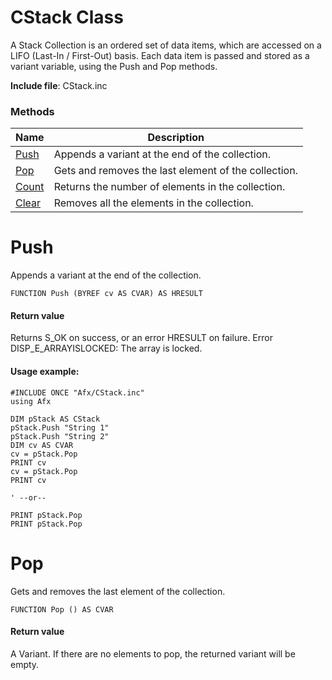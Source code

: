 # CStack Class

A Stack Collection is an ordered set of data items, which are accessed on a LIFO (Last-In / First-Out) basis. Each data item is passed and stored as a variant variable, using the Push and Pop methods.

**Include file**: CStack.inc

### Methods

| Name       | Description |
| ---------- | ----------- |
| [Push](#Push) | Appends a variant at the end of the collection. |
| [Pop](#Pop) | Gets and removes the last element of the collection. |
| [Count](#Count) | Returns the number of elements in the collection. |
| [Clear](#Clear) | Removes all the elements in the collection. |

# <a name="Push"></a>Push

Appends a variant at the end of the collection.

```
FUNCTION Push (BYREF cv AS CVAR) AS HRESULT
```

#### Return value

Returns S_OK on success, or an error HRESULT on failure.
Error DISP_E_ARRAYISLOCKED: The array is locked.

#### Usage example:

```
#INCLUDE ONCE "Afx/CStack.inc"
using Afx

DIM pStack AS CStack
pStack.Push "String 1"
pStack.Push "String 2"
DIM cv AS CVAR
cv = pStack.Pop
PRINT cv
cv = pStack.Pop
PRINT cv

' --or--

PRINT pStack.Pop
PRINT pStack.Pop
```

# <a name="Pop"></a>Pop

Gets and removes the last element of the collection.

```
FUNCTION Pop () AS CVAR
```

#### Return value

A Variant. If there are no elements to pop, the returned variant will be empty.
